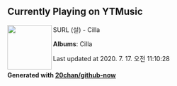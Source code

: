 ## Currently Playing on YTMusic

[<img align="left" width="100" src="https://lh3.googleusercontent.com/BNv7OJkE8vtDUCPFkXHCUj1yKW5EmD9OyrCCIOnlU1HYs9j_E9k5ep08eKnXJhijiMgRDUCe0kgz2JOrlw">](https://music.youtube.com/channel/UCPbszxOIsiQblDFv01nTHHg)

SURL (설) - Cilla

**Albums**: Cilla

Last updated at 2020. 7. 17. 오전 11:10:28

#### Generated with [20chan/github-now](https://github.com/20chan/github-now)


<!--
**20chan/20chan** is a ✨ _special_ ✨ repository because its `README.md` (this file) appears on your GitHub profile.

Here are some ideas to get you started:

- 🔭 I’m currently working on ...
- 🌱 I’m currently learning ...
- 👯 I’m looking to collaborate on ...
- 🤔 I’m looking for help with ...
- 💬 Ask me about ...
- 📫 How to reach me: ...
- 😄 Pronouns: ...
- ⚡ Fun fact: ...
-->
